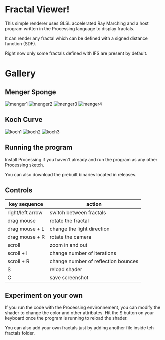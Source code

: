 # Fractal Viewer!

This simple renderer uses GLSL accelerated Ray Marching and a host program written in the Processing language to display fractals.

It can render any fractal which can be defined with a signed distance function (SDF). 

Right now only some fractals defined with IFS are present by default.

# Gallery

## Menger Sponge

![menger1](/img/menger1.jpeg)
![menger2](/img/menger2.png)
![menger3](/img/menger3.jpeg)
![menger4](/img/menger4.jpeg)

## Koch Curve

![koch1](/img/koch1.png)
![koch2](/img/koch2.png)
![koch3](/img/koch3.png)

## Running the program

Install Processing if you haven't already and run the program as any other Processing sketch. 

You can also download the prebuilt binaries located in releases.

## Controls

| key sequence | action  |
--- | ---
| right/left arrow | switch between fractals |
| drag mouse | rotate the fractal |
| drag mouse + L | change the light direction |
| drag mouse + R | rotate the camera |
| scroll | zoom in and out |
| scroll + I | change number of iterations |
| scroll + R | change number of reflection bounces |
| S | reload shader |
| C | save screenshot |

## Experiment on your own

If you run the code with the Processing environnement, you can modify the shader to change the color and other attributes. Hit the S button on your keyboard once the program is running to reload the shader.

You can also add your own fractals just by adding another file inside teh fractals folder.
